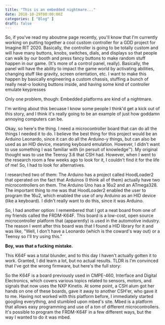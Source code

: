 ```yaml
---
title: "This is an embedded nightmare..."
date: 2018-10-29T00:00:00Z
categories: [ "Blog" ]
draft: false
---
```


So, if you\'ve read my aboutme page recently, you\'ll know that I\'m
currently working on putting together a cool custom controller for a GDD
project for Imagine RIT 2020. Basically, the controller is going to be
totally custom and will have many buttons, knobs, switches, dials, and
displays so that people can walk by our booth and press fancy buttons to
make random stuff happen in our game. (It\'s more of a control panel,
really). Basically, the panel will have the ability to impact the game
world by activating abilities, changing stuff like gravity, screen
orientation, etc. I want to make this happen by basically engineering a
custom chassis, stuffing a bunch of really neat-o looking buttons
inside, and having some kind of controller emulate keypresses

Only one problem, though: Embedded platforms are kind of a nightmare.

I\'m writing about this becuase I know some people I think\'d get a kick
out of this story, and I think it\'s really going to be an example of
just how goddamn annoying computers can be.

Okay, so here\'s the thing. I need a microcontroller board that can do
all the things I needed it to do. I believe the best thing for this
project would be an Arduino Leonardo, since it can do all the Arduino-y
things, but can also be used as an HID device, meaning keyboard
emulation. However, I didn\'t want to use something I was familiar with
(in persuit of knowledge™). My original thought was to use the Teensy
3.6 that CSH had. However, when I went to the research room a few weeks
ago to look for it, I couldn\'t find it for the life of me! So, I had to
look for alternatives.

I researched two of them: The Arduino has a project called HoodLoader2
that operated on the fact that Arduinos (I think all of them) actually
have two microcontrollers on them. The Arduino Uno has a 16u2 and an
ATmega328. The important thing to me was that HoodLoader2 enabled the
user to program the 16u2, which enabled the use of any Arduino as an HID
device (like a keyboard). I didn\'t really want to do this, since it was
Arduino.

So, I had another option: I remembered that I got a neat board from one
of my friends called the FRDM-K64F. This board is a low-cost, open
source microcontroller platform that (apparently) is used in the
automotive industry. The reason I went after this board was that I found
a HID library for it and was like, \"Well, I don\'t have a Leonardo
(which is the coward\'s way out) or a Teensy so I\'ll try using this.\"

**Boy, was that a fucking mistake.**

This K64F was a total blunder, and to this day I haven\'t actually
gotten it to work. Granted, I did learn a lot, but no actual results.
TLDR is I\'m convinced that I\'ve got the wrong firmware, but here\'s
the full story:

So the K64F is a board previously used in CMPE-460, Interface and
Digital Electronics, which covers various topics related to sensors,
motors, and signals that now uses the NXP Kinetis. At some point, a CSH
alum got her hands on one of these boards, gave it away to another
CSH\'er, who gave it to me. Having not worked with this platform before,
I immediately started googling everything, and stumbled upon mbed\'s
site. Mbed is a platform that allows easy programming and use of a *ton*
of different microcontrollers. It\'s possible to program the FRDM-K64F
in a few different ways, but the way I wanted to do it was mbed.

